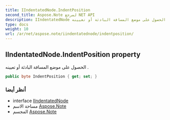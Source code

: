 ```yaml
---
title: IIndentatedNode.IndentPosition
second_title: Aspose.Note لمرجع NET API
description: IIndentatedNode ملكية. الحصول على موضع المسافة البادئة أو تعيينه .
type: docs
weight: 10
url: /ar/net/aspose.note/iindentatednode/indentposition/
---
```

## IIndentatedNode.IndentPosition property

الحصول على موضع المسافة البادئة أو تعيينه .

```csharp
public byte IndentPosition { get; set; }
```

### أنظر أيضا

* interface [IIndentatedNode](../)
* مساحة الاسم [Aspose.Note](../../iindentatednode/)
* المجسم [Aspose.Note](../../../)


